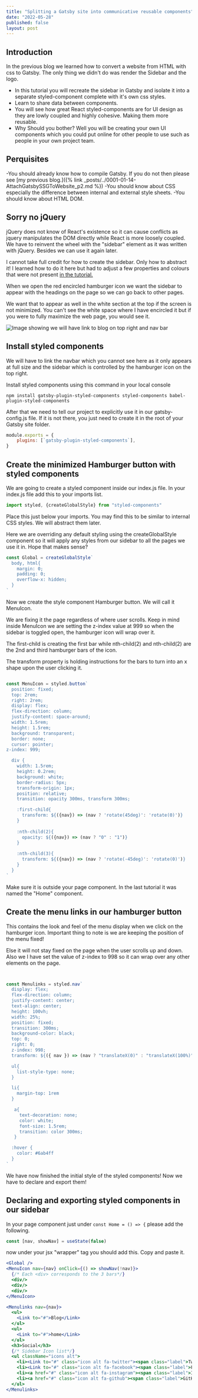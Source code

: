 ```yaml
---
title: "Splitting a Gatsby site into communicative reusable components"
date: "2022-05-28"
published: false
layout: post
---
```


## Introduction ##

In the previous blog we learned how to convert a website from HTML with css to Gatsby. The only thing we didn't do was render the Sidebar and the logo.

- In this tutorial you will recreate the sidebar in Gatsby and isolate it into a separate styled-component complete with it's own css styles.
- Learn to share data between components.
- You will see how great React styled-components are for UI design as they are lowly coupled and highly cohesive. Making them more reusable.
- Why Should you bother? Well you will be creating your own UI components which you could put online for other people to use such as people in your own project team.

## Perquisites ##

-You should already know how to compile Gatsby. If you do not then please see [my previous blog.]({% link _posts/../0001-01-14-AttachGatsbySSGToWebsite_p2.md %})
-You should know about CSS especially the difference between internal and external style sheets.
-You should know about HTML DOM.

## Sorry no jQuery ##

jQuery does not know of React's existence so it can cause conflicts as jquery manipulates the DOM directly while React is more loosely coupled. We have to reinvent the wheel with the "sidebar" element as it was written with jQuery. Besides we can use it again later.

I cannot take full credit for how to create the sidebar. Only how to abstract it! I learned how to do it here but had to adjust a few properties and colours that were not present [in the tutorial.](https://www.youtube.com/watch?v=6cb56Luubd4)

When we open the red encircled hamburger icon we want the sidebar to appear with the headings on the page so we can go back to other pages.
  
We want that to appear as well in the white section at the top if the screen is not minimized. You can't see the white space where I have encircled it but if you were to fully maximize the web page, you would see it.

<img src="../images/AttachGatsbySSGToWebsite/Screen%20Shot%202022-06-01%20at%209.36.28%20pm.png" class="image fit" alt="Image showing we will have link to blog on top right and nav bar"/><br>

## Install styled components ##

We will have to link the navbar which you cannot see here as it only appears at full size and the sidebar which is controlled by the hamburger icon on the top right.

Install styled components using this command in your local console

```text
npm install gatsby-plugin-styled-components styled-components babel-plugin-styled-components
```

After that we need to tell our project to explicitly use it in our gatsby-config.js file. If it is not there, you just need to create it in the root of your Gatsby site folder.

```jsx
module.exports = {
    plugins: [`gatsby-plugin-styled-components`],
}
```

## Create the minimized Hamburger button with styled components ##

We are going to create a styled component inside our index.js file.
In your index.js file add this to your imports list.

```jsx
import styled, {createGlobalStyle} from "styled-components"
```
Place this just below your imports. You may find this to be similar to internal CSS styles. We will abstract them later.

Here we are overriding any default styling using the createGlobalStyle component so it will apply any styles from our sidebar to all the pages we use it in. Hope that makes sense?

```jsx
const Global = createGlobalStyle`
  body, html{
    margin: 0;
    padding: 0;
    overflow-x: hidden;
  }
`
```

Now we create the style component Hamburger button. We will call it MenuIcon.

We are fixing it the page regardless of where user scrolls.
Keep in mind inside MenuIcon we are setting the z-index value at 999 so when the sidebar is toggled open, the hamburger icon will wrap over it.

The first-child is creating the first bar while nth-child(2) and nth-child(2) are the 2nd and third hamburger bars of the icon.

The transform property is holding instructions for the bars to turn into an x shape upon the user clicking it.

```jsx

const MenuIcon = styled.button`
  position: fixed;
  top: 2rem;
  right: 2rem;
  display: flex;
  flex-direction: column;
  justify-content: space-around;
  width: 1.5rem;
  height: 1.5rem;
  background: transparent;
  border: none;
  cursor: pointer;
z-index: 999;

  div {
    width: 1.5rem;
    height: 0.2rem;
    background: white;
    border-radius: 5px;
    transform-origin: 1px;
    position: relative;
    transition: opacity 300ms, transform 300ms;

    :first-child{
      transform: ${({nav}) => (nav ? 'rotate(45deg)': 'rotate(0)')}
    } 
    
    :nth-child(2){
      opacity: ${({nav}) => (nav ? "0" : "1")}
    } 
    
    :nth-child(3){
      transform: ${({nav}) => (nav ? 'rotate(-45deg)': 'rotate(0)')}
    }
  }  
`
```

Make sure it is outside your page component. In the last tutorial it was named the "Home" component.

## Create the menu links in our hamburger button ##

This contains the look and feel of the menu display when we click on the hamburger icon. Important thing to note is we are keeping the
position of the menu fixed!

Else it will not stay fixed on the page when the user scrolls up and down. Also we I have set the value of z-index to 998 so
it can wrap over any other elements on the page.

```jsx


const Menulinks = styled.nav`
  display: flex;
  flex-direction: column;
  justify-content: center;
  text-align: center;
  height: 100vh;
  width: 25%;
  position: fixed;
  transition: 300ms;
  background-color: black;
  top: 0;
  right: 0;
  z-index: 998;
  transform: ${({ nav }) => (nav ? "translateX(0)" : "translateX(100%)")};

  ul{
    list-style-type: none;
  }

  li{
    margin-top: 1rem
  }

   a{
     text-decoration: none; 
     color: white;
     font-size: 1.5rem;
     transition: color 300ms;
   }

  :hover {
    color: #6ab4ff    
  }
`
```

We have now finished the initial style of the styled components! Now we have to declare and export them!

## Declaring and exporting styled components in our sidebar ##

In your page component just under `const Home = () => {` please add the following.

```jsx
const [nav, showNav] = useState(false)
```

now under your jsx "wrapper" tag you should add this. Copy and paste it.

```jsx
<Global />
<MenuIcon nav={nav} onClick={() => showNav(!nav)}>
  {/* Each <div> corresponds to the 3 bars*/}
  <div/>
  <div/>
  <div/>
</MenuIcon>

<Menulinks nav={nav}>
  <ul>
    <Link to="#">Blog</Link>
  </ul>
  <ul>
    <Link to="#">home</Link>
  </ul>
  <h3>Social</h3>
  {/* Sidebar Icon list*/}
  <ul className="icons alt">
    <li><Link to="#" class="icon alt fa-twitter"><span class="label">Twitter</span></Link></li>
    <li><Link to="#" class="icon alt fa-facebook"><span class="label">Facebook</span></Link></li>
    <li><a href="#" class="icon alt fa-instagram"><span class="label">Instagram</span></a></li>
    <li><a href="#" class="icon alt fa-github"><span class="label">GitHub</span></a></li>
  </ul>
</Menulinks> 
```